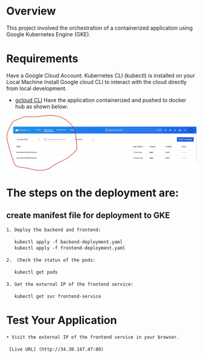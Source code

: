 # Overview
This project involved the orchestration of a containerized application using Google Kubernetes Engine (GKE).


# Requirements
Have a Google Cloud Account.
Kubernetes CLI (kubectl) is installed on your Local Machine
Install Google cloud CLI to interact with the cloud directly from local development.
- [gcloud CLI](https://cloud.google.com/sdk/docs/install#deb) 
Have the application containerized and pushed to docker hub as shown below:

![Alt text](image.jpeg)

# The steps on the deployment are:
## create manifest file for deployment to GKE

    1. Deploy the backend and frontend:
     
       kubectl apply -f backend-deployment.yaml
       kubectl apply -f frontend-deployment.yaml

    2.  Check the status of the pods:
       
       kubectl get pods

    3. Get the external IP of the frontend service:
       
       kubectl get svc frontend-service

# Test Your Application
    • Visit the external IP of the frontend service in your browser.
    
     [Live URL] (http://34.38.147.47:80)
